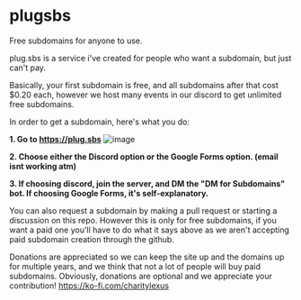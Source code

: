 # plugsbs
Free subdomains for anyone to use.

plug.sbs is a service i've created for people who want a subdomain, but just can't pay.

Basically, your first subdomain is free, and all subdomains after that cost $0.20 each, however we host many events in our discord to get unlimited free subdomains. 

In order to get a subdomain, here's what you do:

**1. Go to https://plug.sbs** ![image](https://user-images.githubusercontent.com/68467297/156889438-175fee3e-e054-4fdc-b8b8-7192c3e988c5.png)

**2. Choose either the Discord option or the Google Forms option. (email isnt working atm)**

**3. If choosing discord, join the server, and DM the "DM for Subdomains" bot. If choosing Google Forms, it's self-explanatory.**

You can also request a subdomain by making a pull request or starting a discussion on this repo. However this is only for free subdomains, if you want a paid one you'll have to do what it says above as we aren't accepting paid subdomain creation through the github.


Donations are appreciated so we can keep the site up and the domains up for multiple years, and we think that not a lot of people will buy paid subdomains. Obviously, donations are optional and we appreciate your contribution! https://ko-fi.com/charitylexus
